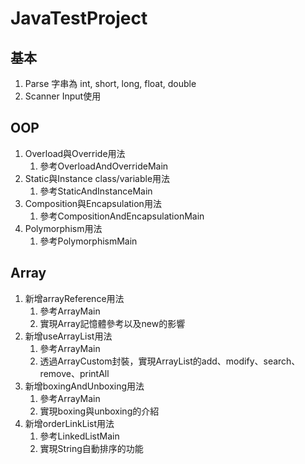 # JavaTestProject
## 基本
1. Parse 字串為 int, short, long, float, double
2. Scanner Input使用
## OOP
1. Overload與Override用法
   1. 參考OverloadAndOverrideMain
2. Static與Instance class/variable用法
   1. 參考StaticAndInstanceMain
3. Composition與Encapsulation用法
   1. 參考CompositionAndEncapsulationMain
4. Polymorphism用法
   1. 參考PolymorphismMain
## Array
1. 新增arrayReference用法
   1. 參考ArrayMain
   2. 實現Array記憶體參考以及new的影響
2. 新增useArrayList用法
   1. 參考ArrayMain
   2. 透過ArrayCustom封裝，實現ArrayList的add、modify、search、remove、printAll
3. 新增boxingAndUnboxing用法
   1. 參考ArrayMain
   2. 實現boxing與unboxing的介紹
4. 新增orderLinkList用法
   1. 參考LinkedListMain
   2. 實現String自動排序的功能
